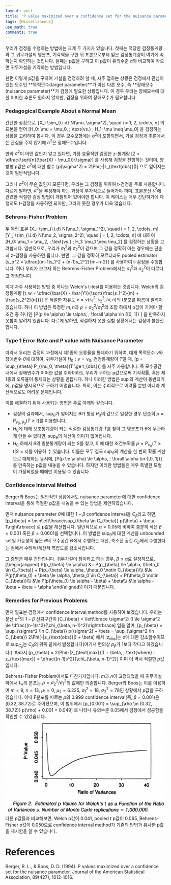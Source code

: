 ```yaml
---
layout: post
title: "P value maximized over a confidence set for the nuisance parameter"
tags: [Miscellaneous]
use_math: true
comments: true
---
```



우리가 검정을 수행하는 방법에는 크게 두 가지가 있습니다. 첫째는 적당한 검정통계량과 그 귀무가설의 영분포, 기각역을 구한 뒤 표본으로부터 얻은 검정통계량이 여기에 속하는지 확인하는 것입니다. 둘째는 p값을 구하고 이 p값이 유의수준 $\alpha$와 비교하여 작으면 귀무가설을 기각하는 방법입니다. 

한편 이렇게 p값을 구하여 가설을 검정하려 할 때, 자주 접하는 상황은 검정에서 관심이 있는 모수인 **목적모수(target parameter)**가 아닌 다른 모수, 즉 **장애모수(nuisance parameter)**가 검정에 필요한 상황입니다. 이 경우 우리는 장애모수에 대한 어떠한 추론도 원하지 않지만, 검정을 위하여 장애모수가 필요합니다.

### Pedagogical Example About a Normal Mean
간단한 상황으로, 
\[X_i \sim_{i.i.d} N(\mu, \sigma^2), \quad i = 1, 2, \cdots, n\]
의 표본을 얻어 
\[H_0: \mu = \mu_0, \; \text{vs.} \; H_1: \mu \neq \mu_0\]
을 검정하는 상황을 고려하여 봅시다. 이 경우 모수모형에는 $\sigma^2$이 포함되면서, 가설 검정과 추론에서는 관심을 주지 않기에 $\sigma^2$은 장애모수입니다. 

만약 $\sigma^2$이 어떤 값인지 알고 있다면, 가장 효율적인 검정은 z-통계량
\[Z = \dfrac{\sqrt{n}(\bar{X} - \mu_0)}{\sigma}\]
를 사용해 검정을 진행하는 것이며, 양방향 p값은 $\sigma^2$에 대한 함수 
\[p(\sigma^2) = 2\Phi(-|z_{\text{obs}}|)\]
으로 얻어지는 것이 일반적입니다.

그러나 $\sigma^2$이 무슨 값인지 모른다면, 우리는 그 검정을 위하여 t-검정을 주로 사용합니다. 다르게 말하면, $\sigma^2$을 추정해야 하는 과정이 부차적으로 들어가야 하며, 표본분산 $s^2$에 관련한 적절한 검정 방법이 개발되어 있어야만 합니다. 이 케이스는 매우 간단하기에 다행히도 t-검정을 사용하면 되지만, 그러지 못한 경우가 더욱 많습니다.

### Behrens-Fisher Problem
두 독립 표본
\[X_i \sim_{i.i.d} N(\mu_1, \sigma_1^2), \quad i = 1, 2, \cdots, m\]
\[Y_j \sim_{i.i.d} N(\mu_2, \sigma_2^2), \quad j = 1, 2, \cdots, n\]
에 대하여
\[H_0: \mu_1 = \mu_2, \; \text{vs.} \; H_1: \mu_1 \neq \mu_2\]
를 검정하는 상황을 고려합시다. 일반적으로, 우리가 $\sigma_1^2$과 $\sigma_2^2$이 같으며 그 값을 정확히 아는 경우에는 단순히 z-검정을 사용하면 됩니다. 반면, 그 값을 정확히 모르더라도 pooled estimator
\[s_p^2 = \dfrac{(m-1)s_1^2 + (n-1)s_2^2}{m+n-2}\]
를 사용하여 t-검정을 수행합니다. 허나 우리가 보고자 하는 Behrens-Fisher Problem에서는 $\sigma_1^2$과 $\sigma_2^2$이 다르다고 가정합니다.

이때 자주 사용하는 방법 중 하나는 Welch's t-test를 이용하는 것입니다. Welch의 검정통계량
\[t_w = \dfrac{\bar{X} - \bar{Y}}{\sqrt{\frac{s_1^2}{m} + \frac{s_2^2}{n}}}\]
은 적절한 자유도 $\nu = \nu(s_1^2, s_2^2, m, n)$의 t분포를 따름이 알려져 있습니다. 허나 이 방법은 특정한 $m, n$과 $\rho = \sigma_2^2/\sigma_1^2$의 조합 하에서 p값이 가져야 할 조건 중 하나인
\[P(p \le \alpha) \le \alpha, \; \forall \alpha \in {[0, 1]} \]
을 만족하지 못함이 알려져 있습니다. 다르게 말하면, 적절하지 못한 실험 상황에서는 검정이 불완전합니다. 

### Type 1 Error Rate and P value with Nuisance Parameter

따라서 우리는 검정의 과정에서 제1종의 오류율을 통제하기 위하여, 대개 목적모수 $\nu$와 장애변수 $\theta$에 대하여, 귀무가설이 $H_0: \nu = \nu_0$, 검정통계량이 $T$일 때,
\[p = \sup_{\theta} P_{\nu_0, \theta}(T \ge t_{obs})\]
를 자주 사용합니다. 즉 모수공간 내에서 장애변수가 어떠한 값을 취하더라도 우리가 구하는 p값으로써 기각확률, 혹은 제 1종의 오류율이 통제되는 상황을 만듭니다. 허나 이러한 방법은 $\sup$의 계산이 동반되기에, p값을 명시적으로 구하기 어렵습니다. 특히, 이는 수리적으로 어려울 뿐만 아니라  계산적으로도 어려운 문제입니다.

이를 해결하기 위해 사용되는 방법은 주로 아래와 같습니다.
- 검정의 결과에서, $\sup_{\theta}$가 얻어지는 $\theta$가 항상 $\theta_0$의 값으로 일정한 경우 단순히 $p = P_{\nu_0, \theta_0}(T \ge t)$를 이용합니다. 
- $H_0$에 대해 보조통계량이 되는 적절한 검정통계량 $T$를 찾아 그 영분포가 $\theta$에 무관하게 만들 수 있다면, $\sup_{\theta}$의 계산이 의미가 없어집니다.
- $H_0$ 하에서 $\theta$의 충분통계량이 되는 $S$를 찾고, 이에 대한 조건부확률 $p = P_{\nu_0}(T \ge t | S = s)$를 이용하 수 있습니다.
이들은 모두 결국 $\sup_{\theta}$의 계산을 한 번의 확률 계산으로 대체하는 동시에, 
\[P(p \le \alpha) \le \alpha, \; \forall \alpha \in {[0, 1]}\]
를 만족하는 p값을 내놓을 수 있습니다. 하지만 이러한 방법들은 매우 특별한 모형이 가정되었을 때에만 이용될 수 있습니다. 

### Confidence Interval Method
Berger와 Boos는 일반적인 상황에서도 nuisance parameter에 대한 confidence interval을 통해 적절한 p값을 내놓을 수 있는 방법을 제안하였습니다. 

먼저 nuisance parameter $\theta$에 대한 $1-\beta$ confidence interval을 $C_{\beta}$라고 하면, 
\[p_{\beta} = \min\left\lbrace\sup_{\theta \in C_{\beta}} p(\theta) + \beta, 1\right\rbrace\]
로 p값을 계산합니다. 일반적으로 $\alpha = 0.05$에 비하여 충분히 작은 $\beta = 0.001$ 혹은 $\beta = 0.0001$을 선택합니다. 이 방법은 $\sup_{\theta}$에 대한 계산을 unbounded set일 가능성이 높은 $\theta$의 모수공간 $\Theta$에서 수행하는 대신, 축소된 공간 $C_{\beta}$에서 수행한다는 점에서 수리적/계산적 복잡도를 감소시킵니다. 

그 증명은 매우 간단합니다. 귀무가설이 참이라고 하는 경우, $\beta \le \alpha$로 설정하므로, 
\[\begin{aligned} P(p_{\beta} \le \alpha) &= P(p_{\beta} \le \alpha, \theta_0 \in C_{\beta}) +  P(p_{\beta} \le \alpha, \theta_0 \notin C_{\beta})\\\\\\
&\le P(p(\theta_0) + \beta \le \alpha, \theta_0 \in C_{\beta}) + P(\theta_0 \notin C_{\beta})\\\\\\
&\le P(p(\theta_0) \le \alpha - \beta) + \beta\\\\\\
&\le \alpha - \beta + \beta = \alpha
\end{aligned}\]
이기 때문입니다. 

### Remedies for Previous Problems
먼저 일표본 검정에서 confidence interval method를 사용하여 보겠습니다. 우리는 분산 $\sigma^2$의 $1- \beta$ 신뢰구간이
\[C_{\beta} = \left\lbrace \sigma^2: 0 \le \sigma^2 \le \dfrac{(n-1)s^2}{\chi_{\beta, n-1}^2}\right\rbrace\]
임을 알며,
\[p_{\beta} = \sup_{\sigma^2 \in C_{\beta}} p(\sigma^2) + \beta = \sup_{\sigma^2 \in C_{\beta}} 2\Phi(-|z_{\text{obs}}|) + \beta\]
에서 $|z_{\text{obs}}|$는 $\sigma$에 대한 감소함수이므로 $\sup_{C_{\beta}}$는 $C_{\beta}$의 위쪽 끝에서 발생합니다(여기서 편의상 $p_{\beta}$가 1보다 작다고 하겠습니다.). 따라서 
\[p_{\beta} = 2\Phi(-|z_{\text{max}}|) + \beta, \; \text{where} \; z_{\text{max}} = \dfrac{(n-1)s^2}{\chi_{\beta, n-1}^2}\]
이며 이 역시 적절한 $p$값입니다. 

Behrens-Fisher Problem에서도 마찬가지입니다. $m$과 $n$이 고정되었을 때 귀무가설 하에서 $t_w$의 분포는 $\rho = \sigma_2^2/\sigma_1^2$의 값에만 의존합니다. Berger와 Boos는 이를 이용하여 $m = 9$, $n = 13$, $\mu_1 = 0$, $\mu_2 = 6.225$, $\sigma_1^2 = 18$, $\sigma_2^2 = 78$인 상황에서 $p$값을 구하였습니다. 이때 F분포를 따르는 $\rho$의 0.999 confidence interval(즉, $\beta = 0.001$)은 $(0.32, 38.72)$로 주어졌으며, 이 범위에서 
\[p_{0.001} = \sup_{\rho \in (0.32, 38.72)} p(\rho) + 0.001 = 0.049\]
로 나타나 유의수준 0.05에서 검정에서 성공함을 확인할 수 있었습니다. 
![image](./img/240128-1.png)
다른 p값들과 비교해보면, Welch p값이 0.041, pooled t p값이 0.065, Behrens-Fisher p값이 0.050으로 confidence interval method가 기존의 방법과 유사한 p값을 제시함을 알 수 있습니다.

# References
Berger, R. L., & Boos, D. D. (1994). P values maximized over a confidence set for the nuisance parameter. Journal of the American Statistical Association, 89(427), 1012-1016.
